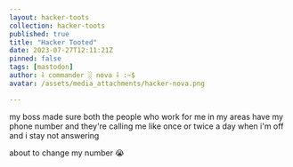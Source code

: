 ```yaml
---
layout: hacker-toots
collection: hacker-toots
published: true
title: "Hacker Tooted"
date: 2023-07-27T12:11:21Z
pinned: false
tags: [mastodon]
author: ⸸ commander ░ nova ⸸ :~$
avatar: /assets/media_attachments/hacker-nova.png

---
```


<p>my boss made sure both the people who work for me in my areas have my phone number and they&#39;re calling me like once or twice a day when i&#39;m off and i stay not answering</p><p>about to change my number 😭​</p>


